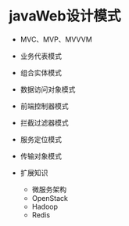# javaWeb设计模式

* MVC、MVP、MVVVM

* 业务代表模式

* 组合实体模式

* 数据访问对象模式

* 前端控制器模式

* 拦截过滤器模式

* 服务定位模式

* 传输对象模式

* 扩展知识  
  *  微服务架构
  * OpenStack
  * Hadoop
  * Redis
